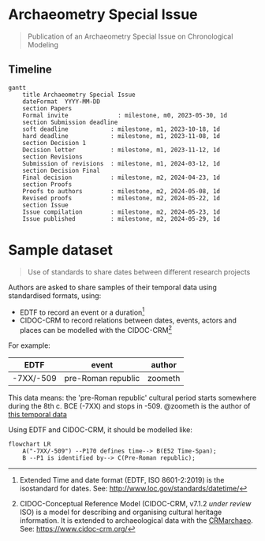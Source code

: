 # Archaeometry Special Issue
> Publication of an Archaeometry Special Issue on Chronological Modeling


## Timeline

```mermaid
gantt
    title Archaeometry Special Issue
    dateFormat  YYYY-MM-DD
    section Papers
    Formal invite              : milestone, m0, 2023-05-30, 1d
    section Submission deadline
    soft deadline            : milestone, m1, 2023-10-18, 1d
    hard deadline            : milestone, m1, 2023-11-08, 1d
    section Decision 1
    Decision letter          : milestone, m1, 2023-11-12, 1d
    section Revisions
    Submission of revisions	 : milestone, m1, 2024-03-12, 1d
    section Decision Final
    Final decision           : milestone, m2, 2024-04-23, 1d
    section Proofs
    Proofs to authors        : milestone, m2, 2024-05-08, 1d
    Revised proofs           : milestone, m2, 2024-05-22, 1d
    section Issue
    Issue compilation        : milestone, m2, 2024-05-23, 1d
    Issue published          : milestone, m2, 2024-05-29, 1d
```

# Sample dataset
> Use of standards to share dates between different research projects

Authors are asked to share samples of their temporal data using standardised formats, using:
- EDTF to record an event or a duration[^1]
- CIDOC-CRM to record relations between dates, events, actors and places can be modelled with the CIDOC-CRM[^2]

For example: 

| EDTF  |  event |  author |
|---|---|---|
| -7XX/-509  | pre-Roman republic  | zoometh |

This data means: the 'pre-Roman republic' cultural period starts somewhere during the 8th c. BCE (-7XX) and stops in -509. @zoometh is the author of [this temporal data](https://github.com/historical-time/caa23/blob/main/archaeometry-si/samples/dataset.tsv)

Using EDTF and CIDOC-CRM, it should be modelled like:

```mermaid
flowchart LR
    A("-7XX/-509") --P170 defines time--> B(E52 Time-Span);
    B --P1 is identified by--> C(Pre-Roman republic);
```

[^1]: Extended Time and date format (EDTF, ISO 8601-2:2019) is the isostandard for dates. See: http://www.loc.gov/standards/datetime/
[^2]: CIDOC-Conceptual Reference Model (CIDOC-CRM, v7.1.2 *under review* ISO) is a model for describing and organising cultural heritage information. It is extended to archaeological data with the [CRMarchaeo](https://www.cidoc-crm.org/crmarchaeo/home-3). See: https://www.cidoc-crm.org/
